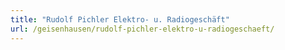 ```yaml
---
title: "Rudolf Pichler Elektro- u. Radiogeschäft"
url: /geisenhausen/rudolf-pichler-elektro-u-radiogeschaeft/
---
```

